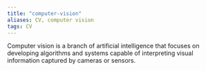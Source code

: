 ```yaml
---
title: "computer-vision"
aliases: CV, computer vision
tags: CV
---
```


Computer vision is a branch of artificial intelligence that focuses on developing algorithms and systems capable of interpreting visual information captured by cameras or sensors.